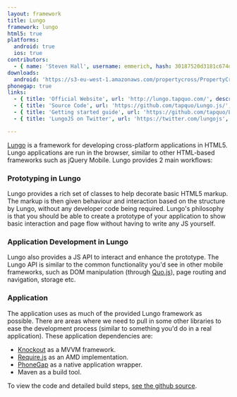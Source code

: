 ```yaml
---
layout: framework
title: Lungo
framework: lungo
html5: true
platforms:
  android: true
  ios: true
contributors:
  - { name: 'Steven Hall', username: emmerich, hash: 30187520d3181c674d7b7ecbcbbf48b1 }
downloads:
  android: 'https://s3-eu-west-1.amazonaws.com/propertycross/PropertyCross-lungo-f8254593eed58871434d7101c67428f719f2b0ec.apk'
phonegap: true
links:
  - { title: 'Official Website', url: 'http://lungo.tapquo.com/', description: 'Lungo''s official website hosts a number of useful resources including its forum and documentation pages.' }
  - { title: 'Source Code', url: 'https://github.com/tapquo/Lungo.js/', description: 'Lungo''s full source code is available on Github. ' }
  - { title: 'Getting started guide', url: 'https://github.com/tapquo/Lungo.js/blob/master/README.md', description: 'A comprehensive introduction to the framework covering all the basics and some more advanced features.' }
  - { title: 'LungoJS on Twitter', url: 'https://twitter.com/lungojs', description: 'The twitter account is no longer active but contains links to a number of projects produced using Lungo.' }

---
```


[Lungo](http://lungo.tapquo.com/) is a framework for developing cross-platform applications in HTML5. Lungo applications are run in the browser, similar to other HTML-based frameworks such as jQuery Mobile. Lungo provides 2 main workflows:

### Prototyping in Lungo

Lungo provides a rich set of classes to help decorate basic HTML5 markup. The markup is then given behaviour and interaction based on the structure by Lungo, without any developer code being required. Lungo's philosophy is that you should be able to create a prototype of your application to show basic interaction and page flow without having to write any JS yourself.

### Application Development in Lungo

Lungo also provides a JS API to interact and enhance the prototype. The Lungo API is similar to the common functionality you'd see in other mobile frameworks, such as DOM manipulation (through [Quo.js](http://quojs.tapquo.com/)), page routing and navigation, storage etc.

### Application

The application uses as much of the provided Lungo framework as possible. There are areas where we need to pull in some other libraries to ease the development process (similar to something you'd do in a real application). These application dependencies are:

 * [Knockout](http://knockoutjs.com/) as a MVVM framework.
 * [Require.js](http://requirejs.org/) as an AMD implementation.
 * [PhoneGap](https://build.phonegap.com/) as a native application wrapper.
 *  Maven as a build tool.
 

To view the code and detailed build steps, <a href='{{ site.githuburl }}/tree/master/lungo'>see the github source</a>.
